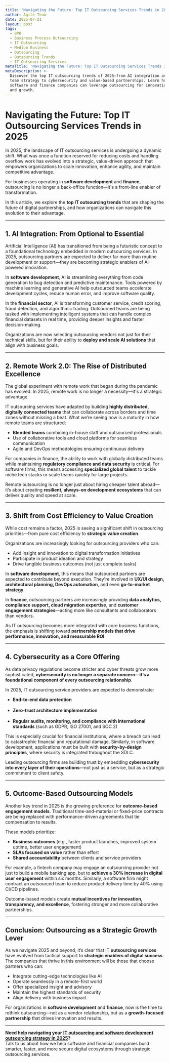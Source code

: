 ```yaml
---
title: 'Navigating the Future: Top IT Outsourcing Services Trends in 2025'
author: Agile Team
date: 2025-07-21
layout: post
tags:
  - BPO
  - Business Process Outsourcing
  - IT Outsourcing
  - Medium Business
  - Outsourcing
  - Outsourcing Trends
  - IT Outsourcing Services
metaTitle: 'Navigating the Future: Top IT Outsourcing Services Trends in 2025'
metaDescription: >-
  Discover the top IT outsourcing trends of 2025—from AI integration and remote
  team strategy to cybersecurity and value-based partnerships. Learn how
  software and finance companies can leverage outsourcing for innovation, speed,
  and growth.
---
```

# **Navigating the Future: Top IT Outsourcing Services Trends in 2025**

In 2025, the landscape of IT outsourcing services is undergoing a dynamic shift. What was once a function reserved for reducing costs and handling overflow work has evolved into a strategic, value-driven approach that empowers organizations to scale innovation, enhance agility, and maintain competitive advantage.

For businesses operating in **software development** and **finance**, outsourcing is no longer a back-office function—it's a front-line enabler of transformation.

In this article, we explore the **top IT outsourcing trends** that are shaping the future of digital partnerships, and how organizations can navigate this evolution to their advantage.

---

## **1\. AI Integration: From Optional to Essential**

Artificial Intelligence (AI) has transitioned from being a futuristic concept to a foundational technology embedded in modern outsourcing services. In 2025, outsourcing partners are expected to deliver far more than routine development or support—they are becoming strategic enablers of AI-powered innovation.

In **software development**, AI is streamlining everything from code generation to bug detection and predictive maintenance. Tools powered by machine learning and generative AI help outsourced teams accelerate development cycles, reduce human error, and improve software quality.

In the **financial sector**, AI is transforming customer service, credit scoring, fraud detection, and algorithmic trading. Outsourced teams are being tasked with implementing intelligent systems that can handle complex financial datasets in real time, providing deeper insights and faster decision-making.

Organizations are now selecting outsourcing vendors not just for their technical skills, but for their ability to **deploy and scale AI solutions** that align with business goals.

---

## **2\. Remote Work 2.0: The Rise of Distributed Excellence**

The global experiment with remote work that began during the pandemic has evolved. In 2025, remote work is no longer a necessity—it's a strategic advantage.

IT outsourcing services have adapted by building **highly distributed, digitally connected teams** that can collaborate across borders and time zones without missing a beat. What we’re seeing now is a maturity in how remote teams are structured:

* **Blended teams** combining in-house staff and outsourced professionals<br>
* Use of collaborative tools and cloud platforms for seamless communication<br>
* Agile and DevOps methodologies ensuring continuous delivery<br>

For companies in finance, the ability to work with globally distributed teams while maintaining **regulatory compliance and data security** is critical. For software firms, this means accessing **specialized global talent** to tackle niche tech stacks or scale teams quickly for large projects.

Remote outsourcing is no longer just about hiring cheaper talent abroad—it’s about creating **resilient, always-on development ecosystems** that can deliver quality and speed at scale.

---

## **3\. Shift from Cost Efficiency to Value Creation**

While cost remains a factor, 2025 is seeing a significant shift in outsourcing priorities—from pure cost efficiency to **strategic value creation**.

Organizations are increasingly looking for outsourcing providers who can:

* Add insight and innovation to digital transformation initiatives<br>
* Participate in product ideation and strategy<br>
* Drive tangible business outcomes (not just complete tasks)<br>

In **software development**, this means that outsourced partners are expected to contribute beyond execution. They're involved in **UX/UI design, architectural planning, DevOps automation**, and even **go-to-market strategy**.

In **finance**, outsourcing partners are increasingly providing **data analytics, compliance support, cloud migration expertise**, and **customer engagement strategies**—acting more like consultants and collaborators than vendors.

As IT outsourcing becomes more integrated with core business functions, the emphasis is shifting toward **partnership models that drive performance, innovation, and measurable ROI**.

---

## **4\. Cybersecurity as a Core Offering**

As data privacy regulations become stricter and cyber threats grow more sophisticated, **cybersecurity is no longer a separate concern—it’s a foundational component of every outsourcing relationship**.

In 2025, IT outsourcing service providers are expected to demonstrate:

* **End-to-end data protection<br><br>**
* **Zero-trust architecture implementation<br><br>**
* **Regular audits, monitoring, and compliance with international standards** (such as GDPR, ISO 27001, and SOC 2)<br>

This is especially crucial for financial institutions, where a breach can lead to catastrophic financial and reputational damage. Similarly, in software development, applications must be built with **security-by-design principles**, where security is integrated throughout the SDLC.

Leading outsourcing firms are building trust by embedding **cybersecurity into every layer of their operations**—not just as a service, but as a strategic commitment to client safety.

---

## **5\. Outcome-Based Outsourcing Models**

Another key trend in 2025 is the growing preference for **outcome-based engagement models**. Traditional time-and-material or fixed-price contracts are being replaced with performance-driven agreements that tie compensation to results.

These models prioritize:

* **Business outcomes** (e.g., faster product launches, improved system uptime, better user engagement)<br>
* **SLAs focused on value** rather than effort<br>
* **Shared accountability** between clients and service providers<br>

For example, a fintech company may engage an outsourcing provider not just to build a mobile banking app, but to **achieve a 30% increase in digital user engagement** within six months. Similarly, a software firm might contract an outsourced team to reduce product delivery time by 40% using CI/CD pipelines.

Outcome-based models create **mutual incentives for innovation, transparency, and excellence**, fostering stronger and more collaborative partnerships.

---

## **Conclusion: Outsourcing as a Strategic Growth Lever**

As we navigate 2025 and beyond, it’s clear that IT **outsourcing services** have evolved from tactical support to **strategic enablers of digital success**. The companies that thrive in this environment will be those that choose partners who can:

* Integrate cutting-edge technologies like AI<br>
* Operate seamlessly in a remote-first world<br>
* Offer specialized insight and advisory<br>
* Maintain the highest standards of security<br>
* Align delivery with business impact<br>

For organizations in **software development** and **finance**, now is the time to rethink outsourcing—not as a vendor relationship, but as a **growth-focused partnership** that drives innovation and results.

---

**Need help navigating your** <a href="https://www.agiletechops.com/services/business-processing/" target="_blank" rel="noopener"><strong>IT outsourcing and software development outsourcing strategy in 2025</strong></a>**?<br>** Talk to us about how we help software and financial companies build smarter, faster, and more secure digital ecosystems through strategic outsourcing services.
